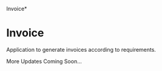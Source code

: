 Invoice*

Invoice 
========

Application to generate invoices according to requirements.

More Updates Coming Soon...